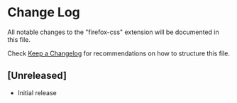 # Change Log

All notable changes to the "firefox-css" extension will be documented in this file.

Check [Keep a Changelog](http://keepachangelog.com/) for recommendations on how to structure this file.

## [Unreleased]

- Initial release